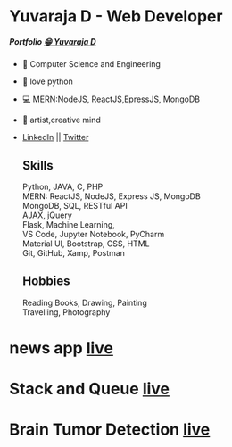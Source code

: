 <!DOCTYPE html>
<html>
<head>
   
  
</head>
<body>
    <div class="header">
        <h1>Yuvaraja D - Web Developer</h1>
       <h5>Portfolio <a href="https://yuvaraj-d.netlify.app/">😁 Yuvaraja D</a></h5>
    </div>

- 🌱 Computer Science and Engineering <br>
- 🐍 love python<br>
- 💻 MERN:NodeJS, ReactJS,EpressJS, MongoDB<br>
- 🎨 artist,creative mind<br>
- <a href="https://www.linkedin.com/in/yuvaraja-d/" >LinkedIn</a> || <a href="https://twitter.com/Yuvaraj_D_" > Twitter </a>



    <div class="card">
        <h2>Skills</h2>
        <p>
            Python, JAVA, C, PHP
            <br>
            MERN: ReactJS, NodeJS, Express JS, MongoDB
            <br>
            MongoDB, SQL, RESTful API
            <br>
            AJAX, jQuery
            <br>
            Flask, Machine Learning,
            <br>
            VS Code, Jupyter Notebook, PyCharm
            <br>
            Material UI, Bootstrap, CSS, HTML
            <br>
            Git, GitHub, Xamp, Postman
        </p>
    </div>
    <div class="card">
        <h2>Hobbies</h2>
        <p>
            Reading Books, Drawing, Painting
            <br>
            Travelling, Photography
        </p>
    </div>

<h1> news app <a href="https://64f9a17ea774160008863014--astonishing-griffin-23c618.netlify.app/">live</a></h1>
<h1> Stack and Queue <a href="http://yuvarajd.pythonanywhere.com/">live</a></h1>
<h1>Brain Tumor Detection <a href="http://yuvarajad.pythonanywhere.com/">live</a></h1>
</body>
</html>
